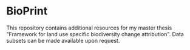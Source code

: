 # BioPrint
This repository contains additional resources for my master thesis "Framework for land use specific biodiversity change attribution". Data subsets
can be made available upon request. 
